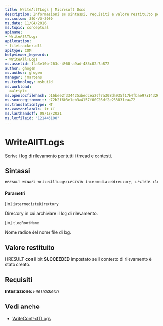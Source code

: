 ```yaml
---
title: WriteAllTLogs | Microsoft Docs
description: Informazioni su sintassi, requisiti e valore restituito per WriteAllTLogs, che scrive i log di rilevamento per tutti i thread e i contesti.
ms.custom: SEO-VS-2020
ms.date: 11/04/2016
ms.topic: conceptual
apiname:
- WriteAllTLogs
apilocation:
- filetracker.dll
apitype: COM
helpviewer_keywords:
- WriteAllTLogs
ms.assetid: 1fa3e10b-263c-4960-a9ad-485c02a7a872
author: ghogen
ms.author: ghogen
manager: jmartens
ms.technology: msbuild
ms.workload:
- multiple
ms.openlocfilehash: b16bee2f334425abedcea26f7a308da935f17b4fbae97a14326706e611b2eb69
ms.sourcegitcommit: c72b2f603e1eb3a4157f00926df2e263831ea472
ms.translationtype: MT
ms.contentlocale: it-IT
ms.lasthandoff: 08/12/2021
ms.locfileid: "121443100"
---
```

# <a name="writealltlogs"></a>WriteAllTLogs

Scrive i log di rilevamento per tutti i thread e contesti.

## <a name="syntax"></a>Sintassi

```cpp
HRESULT WINAPI WriteAllTLogs(LPCTSTR intermediateDirectory, LPCTSTR tlogRootName);
```

#### <a name="parameters"></a>Parametri

[in] `intermediateDirectory`

 Directory in cui archiviare il log di rilevamento.

[in] `tlogRootName`

 Nome radice del nome file di log.

## <a name="return-value"></a>Valore restituito

 HRESULT **con** il bit **SUCCEEDED** impostato se il contesto di rilevamento è stato creato.

## <a name="requirements"></a>Requisiti

 **Intestazione:** *FileTracker.h*

## <a name="see-also"></a>Vedi anche

- [WriteContextTLogs](../msbuild/writecontexttlogs.md)